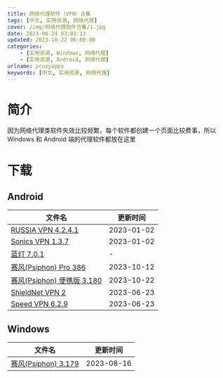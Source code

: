 ```yaml
---
title: 网络代理软件（VPN）合集
tags: [中文, 实用资源, 网络代理]
cover: /img/网络代理软件合集/1.jpg
date: 2023-06-24 03:03:13
updated: 2023-10-22 06:00:00
categories:
    - [实用资源, Windows, 网络代理]
    - [实用资源, Android, 网络代理]
urlname: proxyapps
keywords: [中文, 实用资源, 网络代理]
---
```


# 简介

因为网络代理类软件失效比较频繁，每个软件都创建一个页面比较费事，所以 Windows 和 Android 端的代理软件都放在这里

# 下载

## Android

| 文件名                                                              | 更新时间   |
| ------------------------------------------------------------------- | ---------- |
| [RUSSIA VPN 4.2.4.1](/download/index.html?f=RUSSIAVPN_4.2.4.1.apk)  | 2023-01-02 |
| [Sonics VPN 1.3.7](/download/index.html?f=Sonics-VPN_1.3.7.apk)     | 2023-01-02 |
| [蓝灯 7.0.1](/download/index.html?f=蓝灯_7.0.1.apk)                 | -          |
| [赛风(Psiphon) Pro 386](/download/index.html?f=Psiphon-Pro-386.apk) | 2023-10-12 |
| [赛风(Psiphon) 便携版 3.180](/download/index.html?f=Psiphon-3.180-Portable.zip) | 2023-10-22 |
| [ShieldNet VPN 2](/download/index.html?f=ShieldNet-VPN-v2.apk)      | 2023-06-23 |
| [Speed VPN 6.2.9](/download/index.html?f=Speed-VPN-v6.2.9.apk)      | 2023-06-23 |

## Windows

| 文件名                                                                   | 更新时间   |
| ------------------------------------------------------------------------ | ---------- |
| [赛风(Psiphon) 3.179](/download/index.html?f=Psiphon-3.179-Portable.zip) | 2023-08-16 |
